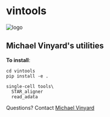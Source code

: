 # vintools

![logo](https://github.com/mvinyard/vintools/imgs/logo.png)

Michael Vinyard's utilities
---


**To install**:

```
cd vintools
pip install -e .
```

```
single-cell tools\
  STAR_aligner
  read_adata
```

Questions? Contact <a href="mvinyard@broadinstitute.org">Michael Vinyard</a>
